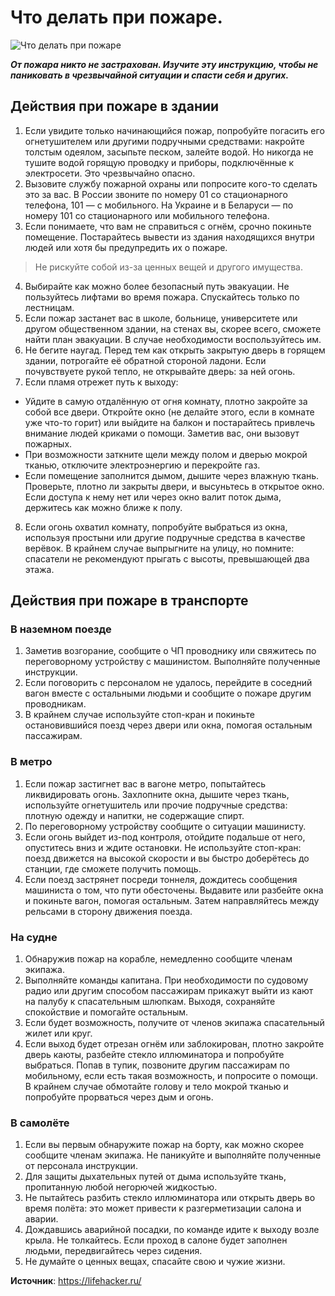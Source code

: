 # Что делать при пожаре.

![Что делать при пожаре](/images/Houseworks/Comunication/howdo_firecrash.jpg 'Что делать при пожаре')

_**От пожара никто не застрахован. Изучите эту инструкцию, чтобы не паниковать в чрезвычайной ситуации и спасти себя и других.**_

## Действия при пожаре в здании

1. Если увидите только начинающийся пожар, попробуйте погасить его огнетушителем или другими подручными средствами: накройте толстым одеялом, засыпьте песком, залейте водой. Но никогда не тушите водой горящую проводку и приборы, подключённые к электросети. Это чрезвычайно опасно.
2. Вызовите службу пожарной охраны или попросите кого-то сделать это за вас. В России звоните по номеру 01 со стационарного телефона, 101 — с мобильного. На Украине и в Беларуси — по номеру 101 со стационарного или мобильного телефона.
3. Если понимаете, что вам не справиться с огнём, срочно покиньте помещение. Постарайтесь вывести из здания находящихся внутри людей или хотя бы предупредить их о пожаре.

  > Не рискуйте собой из-за ценных вещей и другого имущества.

4. Выбирайте как можно более безопасный путь эвакуации. Не пользуйтесь лифтами во время пожара. Спускайтесь только по лестницам.
5. Если пожар застанет вас в школе, больнице, университете или другом общественном здании, на стенах вы, скорее всего, сможете найти план эвакуации. В случае необходимости воспользуйтесь им.
6. Не бегите наугад. Перед тем как открыть закрытую дверь в горящем здании, потрогайте её обратной стороной ладони. Если почувствуете рукой тепло, не открывайте дверь: за ней огонь.
7. Если пламя отрежет путь к выходу:

  - Уйдите в самую отдалённую от огня комнату, плотно закройте за собой все двери. Откройте окно (не делайте этого, если в комнате уже что-то горит) или выйдите на балкон и постарайтесь привлечь внимание людей криками о помощи. Заметив вас, они вызовут пожарных.
  - При возможности заткните щели между полом и дверью мокрой тканью, отключите электроэнергию и перекройте газ.
  - Если помещение заполнится дымом, дышите через влажную ткань. Проверьте, плотно ли закрыты двери, и высуньтесь в открытое окно. Если доступа к нему нет или через окно валит поток дыма, держитесь как можно ближе к полу.

8. Если огонь охватил комнату, попробуйте выбраться из окна, используя простыни или другие подручные средства в качестве верёвок. В крайнем случае выпрыгните на улицу, но помните: спасатели не рекомендуют прыгать с высоты, превышающей два этажа.

## Действия при пожаре в транспорте

### В наземном поезде

1. Заметив возгорание, сообщите о ЧП проводнику или свяжитесь по переговорному устройству с машинистом. Выполняйте полученные инструкции.
2. Если поговорить с персоналом не удалось, перейдите в соседний вагон вместе с остальными людьми и сообщите о пожаре другим проводникам.
3. В крайнем случае используйте стоп-кран и покиньте остановившийся поезд через двери или окна, помогая остальным пассажирам.

### В метро

1. Если пожар застигнет вас в вагоне метро, попытайтесь ликвидировать огонь. Захлопните окна, дышите через ткань, используйте огнетушитель или прочие подручные средства: плотную одежду и напитки, не содержащие спирт.
2. По переговорному устройству сообщите о ситуации машинисту.
3. Если огонь выйдет из-под контроля, отойдите подальше от него, опуститесь вниз и ждите остановки. Не используйте стоп-кран: поезд движется на высокой скорости и вы быстро доберётесь до станции, где сможете получить помощь.
4. Если поезд застрянет посреди тоннеля, дождитесь сообщения машиниста о том, что пути обесточены. Выдавите или разбейте окна и покиньте вагон, помогая остальным. Затем направляйтесь между рельсами в сторону движения поезда.

### На судне

1. Обнаружив пожар на корабле, немедленно сообщите членам экипажа.
2. Выполняйте команды капитана. При необходимости по судовому радио или другим способом пассажирам прикажут выйти из кают на палубу к спасательным шлюпкам. Выходя, сохраняйте спокойствие и помогайте остальным.
3. Если будет возможность, получите от членов экипажа спасательный жилет или круг.
4. Если выход будет отрезан огнём или заблокирован, плотно закройте дверь каюты, разбейте стекло иллюминатора и попробуйте выбраться. Попав в тупик, позвоните другим пассажирам по мобильному, если есть такая возможность, и попросите о помощи. В крайнем случае обмотайте голову и тело мокрой тканью и попробуйте прорваться через дым и огонь.

### В самолёте

1. Если вы первым обнаружите пожар на борту, как можно скорее сообщите членам экипажа. Не паникуйте и выполняйте полученные от персонала инструкции.
2. Для защиты дыхательных путей от дыма используйте ткань, пропитанную любой негорючей жидкостью.
3. Не пытайтесь разбить стекло иллюминатора или открыть дверь во время полёта: это может привести к разгерметизации салона и аварии.
4. Дождавшись аварийной посадки, по команде идите к выходу возле крыла. Не толкайтесь. Если проход в салоне будет заполнен людьми, передвигайтесь через сидения.
5. Не думайте о ценных вещах, спасайте свою и чужие жизни.

**Источник**: https://lifehacker.ru/
